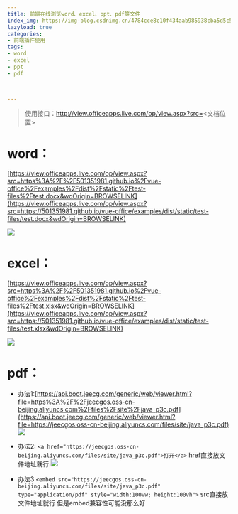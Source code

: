 ```yaml
---
title: 前端在线浏览word、excel、ppt、pdf等文件
index_img: https://img-blog.csdnimg.cn/4784cce8c10f434aab985938cba5d5c5.png
lazyload: true
categories:
- 前端插件使用
tags:
- word
- excel
- ppt
- pdf



---
```















> 使用接口：http://view.officeapps.live.com/op/view.aspx?src=<文档位置>



# word：
 [https://view.officeapps.live.com/op/view.aspx?src=https%3A%2F%2F501351981.github.io%2Fvue-office%2Fexamples%2Fdist%2Fstatic%2Ftest-files%2Ftest.docx&wdOrigin=BROWSELINK](https://view.officeapps.live.com/op/view.aspx?src=https://501351981.github.io/vue-office/examples/dist/static/test-files/test.docx&wdOrigin=BROWSELINK)

![](https://img-blog.csdnimg.cn/66c48b8dcb4149e887f35a45e9fa41de.png)




# excel：
[https://view.officeapps.live.com/op/view.aspx?src=https%3A%2F%2F501351981.github.io%2Fvue-office%2Fexamples%2Fdist%2Fstatic%2Ftest-files%2Ftest.xlsx&wdOrigin=BROWSELINK](https://view.officeapps.live.com/op/view.aspx?src=https://501351981.github.io/vue-office/examples/dist/static/test-files/test.xlsx&wdOrigin=BROWSELINK)

![](https://img-blog.csdnimg.cn/e94533b8d8c04a1a86d32a24bafb4d60.png)



# pdf：
- 办法1:[https://api.boot.jeecg.com/generic/web/viewer.html?file=https%3A%2F%2Fjeecgos.oss-cn-beijing.aliyuncs.com%2Ffiles%2Fsite%2Fjava_p3c.pdf](https://api.boot.jeecg.com/generic/web/viewer.html?file=https://jeecgos.oss-cn-beijing.aliyuncs.com/files/site/java_p3c.pdf)
![](https://img-blog.csdnimg.cn/28bb0cf84ae54a3cbedcf4d8a5e7a1c9.png)


- 办法2: `<a href="https://jeecgos.oss-cn-beijing.aliyuncs.com/files/site/java_p3c.pdf">打开</a>` href直接放文件地址就行
![](https://img-blog.csdnimg.cn/4784cce8c10f434aab985938cba5d5c5.png)


- 办法3
`<embed src="https://jeecgos.oss-cn-beijing.aliyuncs.com/files/site/java_p3c.pdf" type="application/pdf" style="width:100vw; height:100vh">` src直接放文件地址就行
但是embed兼容性可能没那么好


